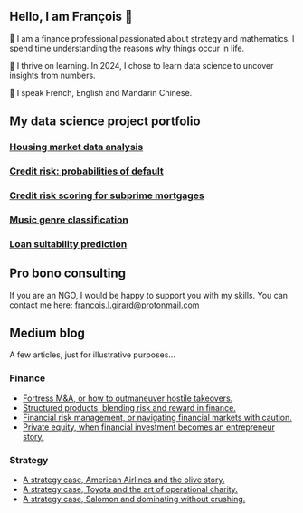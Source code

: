 ## Hello, I am François 👋
🔭 I am a finance professional passionated about strategy and mathematics. I spend time understanding the reasons why things occur in life.

🌱 I thrive on learning. In 2024, I chose to learn data science to uncover insights from numbers.

💬 I speak French, English and Mandarin Chinese.

## My data science project portfolio
### [Housing market data analysis](https://github.com/francoisgirard51/housing_market_data_analysis_in_R)
### [Credit risk: probabilities of default](https://github.com/francoisgirard51/credit_risk_prob_default)
### [Credit risk scoring for subprime mortgages](https://github.com/francoisgirard51/credit_risk_subprime_mortgages)
### [Music genre classification](https://github.com/francoisgirard51/music-genre_classification_with_pca)
### [Loan suitability prediction](https://github.com/francoisgirard51/loan_suitability_prediction)


## Pro bono consulting
If you are an NGO, I would be happy to support you with my skills. You can contact me here: francois.l.girard@protonmail.com


## Medium blog
A few articles, just for illustrative purposes...

### Finance
- [Fortress M&A, or how to outmaneuver hostile takeovers.](https://medium.com/the-financial-bibliotheca/fortress-m-a-or-how-to-outmaneuver-hostile-takeovers-c28c13a8297a)
- [Structured products, blending risk and reward in finance.](https://medium.com/the-financial-bibliotheca/structured-products-blending-risk-and-reward-in-finance-0a4bd7cae66c)
- [Financial risk management, or navigating financial markets with caution.](https://medium.com/the-financial-bibliotheca/financial-risk-management-or-navigating-financial-markets-with-caution-fdb35837ed95)
- [Private equity, when financial investment becomes an entrepreneur story.](https://medium.com/the-financial-bibliotheca/private-equity-when-financial-investment-becomes-an-entrepreneur-story-f2a104d622c3)

### Strategy
- [A strategy case, American Airlines and the olive story.](https://medium.com/strategy-and-tactics/a-strategy-case-american-airline-and-the-olive-story-82fcae3ab868?sk=9362883b59b3106aa85031a22c953bfc)
- [A strategy case, Toyota and the art of operational charity.](https://medium.com/strategy-and-tactics/a-strategy-case-toyota-and-the-art-of-operational-charity-f0d20b2f127b?sk=0eac35e3619dffd0ff90d72ac744613d)
- [A strategy case, Salomon and dominating without crushing.](https://medium.com/strategy-and-tactics/a-strategy-case-salomon-and-dominating-without-crushing-135283accf9b)
